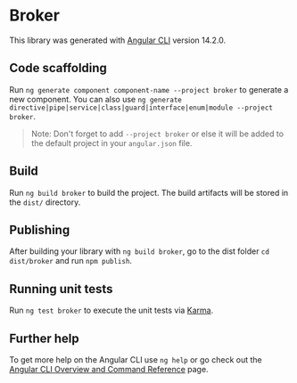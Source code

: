 # Broker

This library was generated with [Angular CLI](https://github.com/angular/angular-cli) version 14.2.0.

## Code scaffolding

Run `ng generate component component-name --project broker` to generate a new component. You can also use `ng generate directive|pipe|service|class|guard|interface|enum|module --project broker`.
> Note: Don't forget to add `--project broker` or else it will be added to the default project in your `angular.json` file. 

## Build

Run `ng build broker` to build the project. The build artifacts will be stored in the `dist/` directory.

## Publishing

After building your library with `ng build broker`, go to the dist folder `cd dist/broker` and run `npm publish`.

## Running unit tests

Run `ng test broker` to execute the unit tests via [Karma](https://karma-runner.github.io).

## Further help

To get more help on the Angular CLI use `ng help` or go check out the [Angular CLI Overview and Command Reference](https://angular.io/cli) page.
